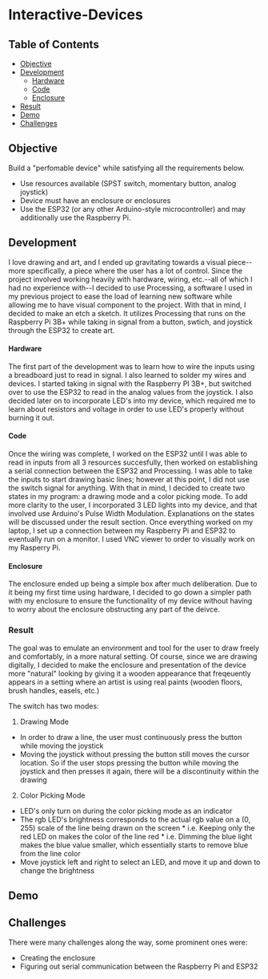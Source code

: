 # Interactive-Devices

## Table of Contents  
* [Objective](#objective)  
* [Development](#development)
  * [Hardware](#hardware)
  * [Code](#code)
  * [Enclosure](#enclosure)
* [Result](#result)
* [Demo](#demo)
* [Challenges](#challenges)


<a name="objective"/>

## Objective 

Build a "perfomable device" while satisfying all the requirements below. 

* Use resources available (SPST switch, momentary button, analog joystick)
* Device must have an enclosure or enclosures
* Use the ESP32 (or any other Arduino-style microcontroller) and may additionally use the Raspberry Pi.

<a name="development"/>

## Development

I love drawing and art, and I ended up gravitating towards a visual piece--more specifically, a piece where the user has a lot of control. Since the project involved working heavily with hardware, wiring, etc.--all of which I had no experience with--I decided to use Processing, a software I used in my previous project to ease the load of learning new software while allowing me to have visual component to the project. With that in mind, I decided to make an etch a sketch. It utilizes Processing that runs on the Raspberry Pi 3B+ while taking in signal from a button, swtich, and joystick through the ESP32 to create art.

<a name="code"/>

#### Hardware

The first part of the development was to learn how to wire the inputs using a breadboard just to read in signal. I also learned to solder my wires and devices. I started taking in signal with the Raspberry PI 3B+, but switched over to use the ESP32 to read in the analog values from the joystick. I also decided later on to incorporate LED's into my device, which required me to learn about resistors and voltage in order to use LED's properly without burning it out. 

<a name="code"/>

#### Code 

Once the wiring was complete, I worked on the ESP32 until I was able to read in inputs from all 3 resources succesfully, then worked on establishing a serial connection between the ESP32 and Processing. I was able to take the inputs to start drawing basic lines; however at this point, I did not use the switch signal for anything. With that in mind, I decided to create two states in my program: a drawing mode and a color picking mode. To add more clarity to the user, I incorporated 3 LED lights into my device, and that involved use Arduino's Pulse Width Modulation. Explanations on the states will be discussed under the result section. Once everything worked on my laptop, I set up a connection between my Raspberry Pi and ESP32 to eventually run on a monitor. I used VNC viewer to order to visually work on my Rasperry Pi. 

<a name="enclosure"/>

#### Enclosure

The enclosure ended up being a simple box after much deliberation. Due to it being my first time using hardware, I decided to go down a simpler path with my enclosure to ensure the functionality of my device without having to worry about the enclosure obstructing any part of the deivce.

<a name="result"/>

### Result 

The goal was to emulate an environment and tool for the user to draw freely and comfortably, in a more natural setting. Of course, since we are drawing digitally, I decided to make the enclosure and presentation of the device more "natural" looking by giving it a wooden appearance that freqeuently appears in a setting where an artist is using real paints (wooden floors, brush handles, easels, etc.) 

The switch has two modes:

1. Drawing Mode
  * In order to draw a line, the user must continuously press the button while moving the joystick
  * Moving the joystick without pressing the button still moves the cursor location. So if the user stops pressing the button while moving the joystick and then presses it again, there will be a discontinuity within the drawing
2. Color Picking Mode 
  * LED's only turn on during the color picking mode as an indicator 
   * The rgb LED's brightness corresponds to the actual rgb value on a (0, 255) scale of the line being drawn on the screen 
    * i.e. Keeping only the red LED on makes the color of the line red 
    * i.e. Dimming the blue light makes the blue value smaller, which essentially starts to remove blue from the line color 
  * Move joystick left and right to select an LED, and move it up and down to change the brightness

<a name="demo"/>

## Demo
    
## Challenges 

There were many challenges along the way, some prominent ones were: 

* Creating the enclosure
* Figuring out serial communication between the Raspberry Pi and ESP32 
  
 

